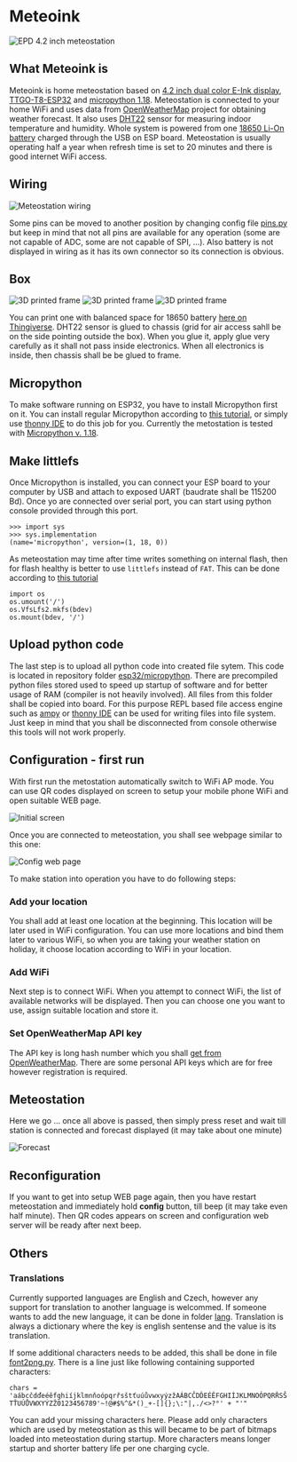 # Meteoink

![EPD 4.2 inch meteostation](graphics/doc/meteostation.jpeg "EPD 4.2 inch meteostation")


## What Meteoink is

Meteoink is home meteostation based on [4.2 inch dual color E-Ink display](https://www.waveshare.com/4.2inch-e-paper-module-c.htm),
[TTGO-T8-ESP32](https://github.com/LilyGO/TTGO-T8-ESP32) and [micropython 1.18](https://micropython.org/). Meteostation
is connected to your home WiFi and uses data from [OpenWeatherMap](https://openweathermap.org/) project for obtaining
weather forecast. It also uses [DHT22](https://github.com/semestrinis/Arduino/wiki/DHT22-temperature-humidity-sensor)
sensor for measuring indoor temperature and humidity. Whole system is powered from one
[18650 Li-On battery](https://en.wikipedia.org/wiki/List_of_battery_sizes#Lithium-ion_batteries_(rechargeable))
charged through the USB on ESP board. Meteostation is usually operating half a year when refresh time is set to
20 minutes and there is good internet WiFi access.


## Wiring

![Meteostation wiring](graphics/doc/wiring.png "Meteostation wiring")

Some pins can be moved to another position by changing config file [pins.py](https://github.com/ondiiik/meteoink/blob/master/simulator/config/pins.py)
but keep in mind that not all pins are available for any operation (some are not capable of ADC, some are not capable of SPI, ...).
Also battery is not displayed in wiring as it has its own connector so its connection is obvious.


## Box

![3D printed frame](graphics/doc/frame03.jpeg "3D printed frame")
![3D printed frame](graphics/doc/frame02.jpeg "3D printed frame")
![3D printed frame](graphics/doc/frame01.jpeg "3D printed frame")

You can print one with balanced space for 18650 battery [here on Thingiverse](https://www.thingiverse.com/thing:5334645).
DHT22 sensor is glued to chassis (grid for air access sahll be on the side pointing outside the box). When you glue it,
apply glue very carefully as it shall not pass inside electronics. When all electronics is inside, then chassis
shall be be glued to frame.



## Micropython

To make software running on ESP32, you have to install Micropython first on it. You can install regular Micropython
according to [this tutorial](https://micropython.org/download/esp32spiram/), or simply use
[thonny IDE](https://randomnerdtutorials.com/getting-started-thonny-micropython-python-ide-esp32-esp8266/) to do
this job for you. Currently the metostation is tested with
[Micropython v. 1.18](https://micropython.org/resources/firmware/esp32spiram-20220117-v1.18.bin).


## Make littlefs

Once Micropython is installed, you can connect your ESP board to your computer by USB and attach to exposed UART
(baudrate shall be 115200 Bd). Once yo are connected over serial port, you can start using python console provided
through this port.

    >>> import sys
    >>> sys.implementation
    (name='micropython', version=(1, 18, 0))

As meteostation may time after time writes something on internal flash, then for flash healthy is better to use
`littlefs` instead of `FAT`. This can be done according to
[this tutorial](https://docs.micropython.org/en/latest/reference/filesystem.html#littlefs)

    import os
    os.umount('/')
    os.VfsLfs2.mkfs(bdev)
    os.mount(bdev, '/')


## Upload python code

The last step is to upload all python code into created file sytem. This code is located in repository folder
[esp32/micropython](https://github.com/ondiiik/meteoink/tree/master/esp32/micropython). There are precompiled python
files stored used to speed up startup of software and for better usage of RAM (compiler is not heavily involved).
All files from this folder shall be copied into board. For this purpose REPL based file access engine such as
[ampy](https://techtutorialsx.com/2017/06/04/esp32-esp8266-micropython-uploading-files-to-the-file-system/) or
[thonny IDE](https://randomnerdtutorials.com/getting-started-thonny-micropython-python-ide-esp32-esp8266/)
can be used for writing files into file system. Just keep in mind that you shall be disconnected from console
otherwise this tools will not work properly.


## Configuration - first run

With first run the metostation automatically switch to WiFi AP mode. You can use QR codes displayed on screen to setup your mobile phone WiFi and open suitable WEB page.

![Initial screen](graphics/doc/initial.png "Initial screen")

Once you are connected to meteostation, you shall see webpage similar to this one:

![Config web page](graphics/doc/config.png "Config web page")

To make station into operation you have to do following steps:

### Add your location

You shall add at least one location at the beginning. This location will be later used in WiFi configuration.
You can use more locations and bind them later to various WiFi, so when you are taking your weather station on holiday,
it choose location according to WiFi in your location.

### Add WiFi

Next step is to connect WiFi. When you attempt to connect WiFi, the list of available networks will be displayed.
Then you can choose one you want to use, assign suitable location and store it.

### Set OpenWeatherMap API key

The API key is long hash number which you shall
[get from OpenWeatherMap](https://home.openweathermap.org/users/sign_up). There are some personal API keys which are
for free however registration is required.


## Meteostation

Here we go ... once all above is passed, then simply press reset and wait till station is connected and forecast
displayed (it may take about one minute)

![Forecast](graphics/doc/forecast.png "Forecast")


## Reconfiguration

If you want to get into setup WEB page again, then you have restart meteostation and immediately hold **config**
button, till beep (it may take even half minute). Then QR codes appears on screen and configuration web server will be ready after next beep.


## Others

### Translations

Currently supported languages are English and Czech, however any support for translation to another language is welcommed.
If someone wants to add the new language, it can be done in folder [lang](https://github.com/ondiiik/meteoink/tree/master/simulator/lang).
Translation is always a dictionary where the key is english sentense and the value is its translation.

If some additional characters needs to be added, this shall be done in file [font2png.py](https://github.com/ondiiik/meteoink/blob/master/graphics/font2png.py).
There is a line just like following containing supported characters:

`chars = 'aábcčdďeéěfghiíjklmnňoópqrřsštťuúůvwxyýzžAÁBCČDĎEÉĚFGHIÍJKLMNOÓPQRŘSŠTŤUÚŮVWXYÝZŽ0123456789'~!@#$%^&*()_+-[]{};\:"|,./<>?°' + "'"`

You can add your missing characters here. Please add only characters which are used by meteostation as this will became to be part of bitmaps loaded
into meteostation during startup. More characters means longer startup and shorter battery life per one charging cycle.
